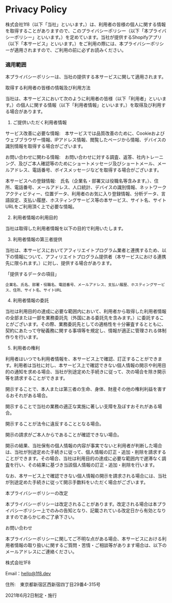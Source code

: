 # Privacy Policy

株式会社1f8（以下「当社」といいます。）は、利用者の皆様の個人に関する情報を取得することがありますので、このプライバシーポリシー（以下「本プライバシーポリシー」といいます。）を定めています。当社が提供するShopifyアプリ（以下「本サービス」といいます。）をご利用の際には、本プライバシーポリシーが適用されますので、ご利用の前に必ずお読みください。

### 適用範囲

本プライバシーポリシーは、当社の提供する本サービスに関して適用されます。

取得する利用者の皆様の情報及び利用方法

当社は、本サービスにおいて次のように利用者の皆様（以下「利用者」といいます。）の個人に関する情報（以下「利用者情報」といいます。）を取得及び利用する場合があります。

1. ご提供いただく利用者情報

  サービス改善に必要な情報:　本サービスでは品質改善のために、Cookieおよびウェブブラウザー情報、IPアドレス情報、閲覧したページから情報、デバイスの識別情報を取得する場合がございます。

  お問い合わせに関わる情報:　お問い合わせに対する調査、返答、社内トレーニング、及びご本人確認等のためにショートメッセージ及びショートメール、メールアドレス、電話番号、ボイスメッセージなどを取得する場合がございます。

  本サービスへの登録情報:　氏名（企業名・部署又は役職名等含みます。）、住所、電話番号、メールアドレス、人口統計、デバイスの識別情報、ネットワークアクティビティー、位置データ、利用者のお気に入り登録情報、分析データ、言語設定、支払い履歴、ホスティングサービス等の本サービス、サイト名、サイトURLをご利用頂く上で必要な情報。

2. 利用者情報の利用目的

  当社は取得した利用者情報を以下の目的で利用いたします。

3. 利用者情報の第三者提供

  当社は、本サービスにおいてアフィリエイトプログラム業者と連携するため、以下の情報について、アフィリエイトプログラム提供者（本サービスにおける連携先に限られます。）に対し、提供する場合があります。

  「提供するデータの項目」

    企業名、氏名、部署・役職名、電話番号、メールアドレス、支払い履歴、ホスティングサービス、住所、サイト名、サイトURL

4. 利用者情報の委託

  当社は利用目的の達成に必要な範囲内において、利用者から取得した利用者情報の全部または一部を業務委託先（外国にある委託先を含みます。）に委託することがございます。その際、業務委託先としての適格性を十分審査するとともに、契約にあたって守秘義務に関する事項等を規定し、情報が適正に管理される体制作りを行います。

5. 利用者の権利

  利用者はいつでも利用者情報を、本サービス上で確認、訂正することができます。利用者は当社に対し、本サービス上で確認できない個人情報の開示や利用目的の通知を求める場合、当社が別途定めた手続きに従って、次の場合を除き開示等を請求することができます。

  開示することで、本人または第三者の生命、身体、財産その他の権利利益を害するおそれがある場合。

  開示することで当社の業務の適正な実施に著しい支障を及ぼすおそれがある場合。

  開示することが法令に違反することとなる場合。

  開示の請求がご本人からであることが確認できない場合。

  開示の結果、当社保有の個人情報の内容が事実でないと利用者が判断した場合は、当社が別途定めた手続きに従って、個人情報の訂正・追加・削除を請求することができます。その場合、当社は利用目的の達成に必要な範囲内で遅滞なく調査を行い、その結果に基づき当該個人情報の訂正・追加・削除を行います。


なお、本サービス上で確認できない個人情報の開示を請求される場合には、当社が別途定めた手続きに従って開示手数料をいただく場合がございます。


本プライバシーポリシーの改定

本プライバシーポリシーは改定されることがあります。改定される場合は本プライバシーポリシー上でのみの告知となり、記載されている改定日から有効となりますのであらかじめご了承下さい。

お問い合わせ

本プライバシーポリシーに関してご不明な点がある場合、本サービスにおける利用者情報の取り扱いに関するご質問・苦情・ご相談等があります場合は、以下のメールアドレスにご連絡ください。


株式会社1F8

Email：hello@1f8.dev

住所:　東京都新宿区西新宿四丁目29番4-315号

2021年6月2日制定・施行